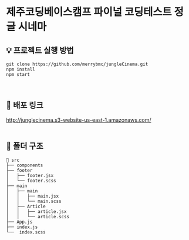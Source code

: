 <h1> 제주코딩베이스캠프 파이널 코딩테스트 정글 시네마 </h1>

## 💡 프로젝트 실행 방법

```
git clone https://github.com/merrybmc/jungleCinema.git
npm install
npm start
```
<br/>

## 📌 배포 링크
http://junglecinema.s3-website-us-east-1.amazonaws.com/
<br />
<br />

## 📜 폴더 구조
```
📄 src
├── components
├── footer
│   ├── footer.jsx
│   └── footer.scss
├── main
│   ├── main
│   │   ├── main.jsx
│   │   └── main.scss
│   ├── Article
│   │   ├── article.jsx
│   │   └── article.scss
├── App.js
├── index.js
└──  index.scss
```
